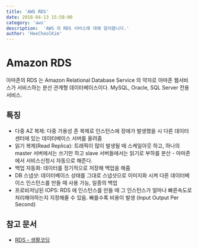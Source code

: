 ```yaml
---
title: 'AWS RDS'
date: 2018-04-13 15:58:00
category: 'aws'
description:  'AWS 의 RDS 서비스에 대해 알아봅니다.'
author: 'HeeCheolKim'
---
```


# Amazon RDS

아마존의 RDS 는 Amazon Relational Database Service 의 약자로 아마존 웹서비스가 서비스하는 분산 관계형 데이터베이스이다. MySQL, Oracle, SQL Server 전용 서비스.


## 특징

* 다중 AZ 복제: 다중 가용성 존 복제로 인스턴스에 장애가 발생했을 시 다른 데이터센터에 있는 데이터베이스 서버를 올려줌
* 읽기 복제(Read Replica): 트래픽이 많이 발생될 때 스케일아웃 하고, 하나의 master 서버에서는 쓰기만 하고 slave 서버들에서는 읽기로 부하를 분산 - 아마존에서 서비스신청시 자동으로 해준다.
* 백업 자동화: 데이터를 정기적으로 저장해 백업을 해줌
* DB 스냅샷: 데이터베이스 상태를 그대로 스냅샷으로 이미지화 시켜 다른 데이터베이스 인스턴스를 만들 때 사용 가능, 일종의 백업
* 프로비저닝된 IOPS: RDS 에 인스턴스를 만들 때 그 인스턴스가 얼마나 빠른속도로 처리해야하는지 지정해줄 수 있음. 빠를수록 비용이 발생 (Input Output Per Second)




## 참고 문서
* [RDS - 생활코딩](https://opentutorials.org/course/608/3007)

